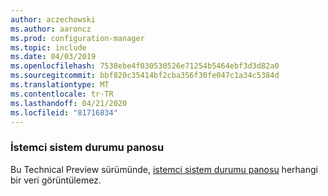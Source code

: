 ```yaml
---
author: aczechowski
ms.author: aaroncz
ms.prod: configuration-manager
ms.topic: include
ms.date: 04/03/2019
ms.openlocfilehash: 7538ebe4f030530526e71254b5464ebf3d3d82a0
ms.sourcegitcommit: bbf820c35414bf2cba356f30fe047c1a34c5384d
ms.translationtype: MT
ms.contentlocale: tr-TR
ms.lasthandoff: 04/21/2020
ms.locfileid: "81716834"
---
```

### <a name="client-health-dashboard"></a><a name="ki_health"></a>İstemci sistem durumu panosu

Bu Technical Preview sürümünde, [istemci sistem durumu panosu](../../technical-preview-1901.md#bkmk_health) herhangi bir veri görüntülemez.